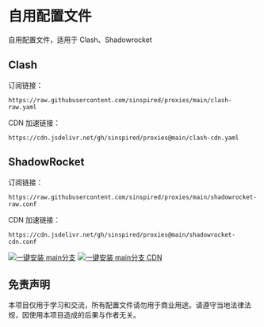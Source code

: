 # 自用配置文件

自用配置文件，适用于 Clash、Shadowrocket

## Clash

订阅链接：

```
https://raw.githubusercontent.com/sinspired/proxies/main/clash-raw.yaml
```

CDN 加速链接：

```
https://cdn.jsdelivr.net/gh/sinspired/proxies@main/clash-cdn.yaml
```

## ShadowRocket

订阅链接：

```
https://raw.githubusercontent.com/sinspired/proxies/main/shadowrocket-raw.conf
```

CDN 加速链接：

```
https://cdn.jsdelivr.net/gh/sinspired/proxies@main/shadowrocket-cdn.conf
```

[![一键安装 main分支](https://img.shields.io/static/v1?label=一键安装&message=Rules-raw&color=grey&logo=googledocs&logoColor=white&labelColor=orange&messageColor=white)](https://lowertop.github.io/Shadowrocket-First/redirect.html?url=shadowrocket://config/add/shadowrocket-raw.conf"一键安装：main分支")  [![一键安装 main分支 CDN](https://img.shields.io/static/v1?label=一键安装&message=Rules-CDN&color=grey&logo=googledocs&logoColor=white&labelColor=blue&messageColor=white)](https://lowertop.github.io/Shadowrocket-First/redirect.html?url=shadowrocket://config/add/shadowrocket-raw.conf"一键安装：main分支CDN")

## 免责声明

本项目仅用于学习和交流，所有配置文件请勿用于商业用途。请遵守当地法律法规，因使用本项目造成的后果与作者无关。
